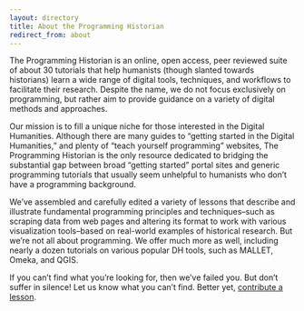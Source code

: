 ```yaml
---
layout: directory
title: About the Programming Historian
redirect_from: about
---
```


The Programming Historian is an online, open access, peer reviewed suite of about 30 tutorials that help humanists (though slanted towards historians) learn a wide range of digital tools, techniques, and workflows to facilitate their research. Despite the name, we do not focus exclusively on programming, but rather aim to provide guidance on a variety of digital methods and approaches.

Our mission is to fill a unique niche for those interested in the Digital Humanities. Although there are many guides to “getting started in the Digital Humanities,” and plenty of “teach yourself programming” websites, The Programming Historian is the only resource dedicated to bridging the substantial gap between broad “getting started” portal sites and generic programming tutorials that usually seem unhelpful to humanists who don’t have a programming background.

We’ve assembled and carefully edited a variety of lessons that describe and illustrate fundamental programming principles and techniques–such as scraping data from web pages and altering its format to work with various visualization tools–based on real-world examples of historical research. But we’re not all about programming. We offer much more as well, including nearly a dozen tutorials on various popular DH tools, such as MALLET, Omeka, and QGIS.

If you can’t find what you’re looking for, then we’ve failed you. But don’t suffer in silence! Let us know what you can’t find. Better yet, [contribute a lesson](contribute).
